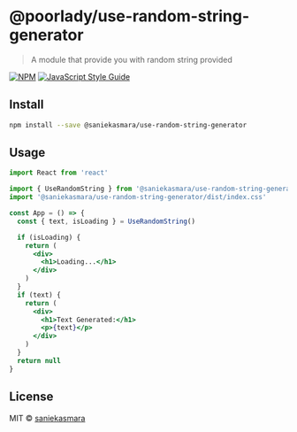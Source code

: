 # @poorlady/use-random-string-generator

> A module that provide you with random string provided

[![NPM](https://img.shields.io/npm/v/@poorlady/use-random-string-generator.svg)](https://www.npmjs.com/package/@poorlady/use-random-string-generator) [![JavaScript Style Guide](https://img.shields.io/badge/code_style-standard-brightgreen.svg)](https://standardjs.com)

## Install

```bash
npm install --save @saniekasmara/use-random-string-generator
```

## Usage

```jsx
import React from 'react'

import { UseRandomString } from '@saniekasmara/use-random-string-generator'
import '@saniekasmara/use-random-string-generator/dist/index.css'

const App = () => {
  const { text, isLoading } = UseRandomString()

  if (isLoading) {
    return (
      <div>
        <h1>Loading...</h1>
      </div>
    )
  }
  if (text) {
    return (
      <div>
        <h1>Text Generated:</h1>
        <p>{text}</p>
      </div>
    )
  }
  return null
}
```

## License

MIT © [saniekasmara](https://github.com/Poorlady)
